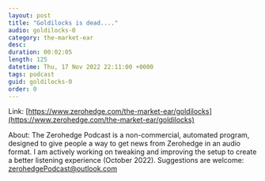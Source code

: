 ```yaml
---
layout: post
title: "Goldilocks is dead...."
audio: goldilocks-0
category: the-market-ear
desc: 
duration: 00:02:05
length: 125
datetime: Thu, 17 Nov 2022 22:11:00 +0000
tags: podcast
guid: goldilocks-0
order: 0
---
```



Link: [https://www.zerohedge.com/the-market-ear/goldilocks](https://www.zerohedge.com/the-market-ear/goldilocks)

About: The Zerohedge Podcast is a non-commercial, automated program, designed to give people a way to get news from Zerohedge in an audio format.  I am actively working on tweaking and improving the setup to create a better listening experience (October 2022).  Suggestions are welcome: [zerohedgePodcast@outlook.com](mailto:zerohedgePodcast@outlook.com)